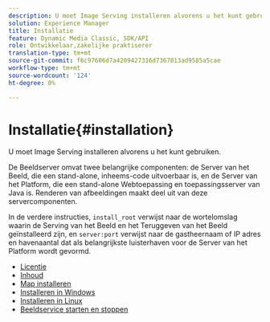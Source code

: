 ```yaml
---
description: U moet Image Serving installeren alvorens u het kunt gebruiken.
solution: Experience Manager
title: Installatie
feature: Dynamic Media Classic, SDK/API
role: Ontwikkelaar,zakelijke praktiserer
translation-type: tm+mt
source-git-commit: f6c97606d7a4209427316d7367013ad9585a5cae
workflow-type: tm+mt
source-wordcount: '124'
ht-degree: 0%

---
```



# Installatie{#installation}

U moet Image Serving installeren alvorens u het kunt gebruiken.

De Beeldserver omvat twee belangrijke componenten: de Server van het Beeld, die een stand-alone, inheems-code uitvoerbaar is, en de Server van het Platform, die een stand-alone Webtoepassing en toepassingsserver van Java is. Renderen van afbeeldingen maakt deel uit van deze servercomponenten.

In de verdere instructies, `install_root` verwijst naar de wortelomslag waarin de Serving van het Beeld en het Teruggeven van het Beeld geïnstalleerd zijn, en `server:port` verwijst naar de gastheernaam of IP adres en havenaantal dat als belangrijkste luisterhaven voor de Server van het Platform wordt gevormd.

* [Licentie](c-licensing.md)
* [Inhoud](c-contents.md)
* [Map installeren](c-install-folder.md)
* [Installeren in Windows](t-installing-on-windows/t-installing-on-windows.md)
* [Installeren in Linux](c-installing-linux/c-installing-linux.md)
* [Beeldservice starten en stoppen](t-starting-and-stopping/t-starting-and-stopping.md)
